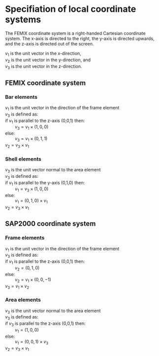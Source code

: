 # Specifiation of local coordinate systems

The FEMIX coordinate system is a right-handed Cartesian coordinate system. The x-axis is directed to the right, the y-axis is directed upwards, and the z-axis is directed out of the screen.

$v_1$ is the unit vector in the x-direction, \
$v_2$ is the unit vector in the y-direction, and \
$v_3$ is the unit vector in the z-direction.

## FEMIX coordinate system

### Bar elements

$v_1$ is the unit vector in the direction of the frame element \
$v_3$ is defined as:\
if  $v_1$ is parallel to the z-axis (0,0,1) then:\
$\qquad v_3 = v_1 \times (1,0,0)$ \
else:\
$\qquad v_3 = v_1 \times (0,1,1)$\
$v_2 = v_3 \times v_1$

### Shell elements

$v_3$ is the unit vector normal to the area element\
$v_3$ is defined as:\
if  $v_1$ is parallel to the y-axis (0,1,0) then:\
$\qquad v_1 = v_3 \times (1,0,0)$ \
else:\
$\qquad v_1 = (0,1,0) \times v_1$\
$v_2 = v_3 \times v_1$

## SAP2000 coordinate system

### Frame elements

$v_1$ is the unit vector in the direction of the frame element \
$v_3$ is defined as:\
if  $v_1$ is parallel to the z-axis (0,0,1) then:\
$\qquad v_2 = (0,1,0)$ \
else:\
$\qquad v_2 = v_1 \times (0,0,-1)$\
$v_3 = v_1 \times v_2$

### Area elements

$v_3$ is the unit vector normal to the area element\
$v_3$ is defined as:\
if  $v_3$ is parallel to the z-axis (0,0,1) then:\
$\qquad v_1 = (1,0,0)$ \
else:\
$\qquad v_1 = (0,0,1) \times v_3$\
$v_2 = v_3 \times v_1$
